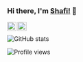 ### Hi there, I'm [Shafi!](https://www.shafimasoumi.com) 👋

<a href="https://www.shafimasoumi">
  <img align="left" alt="Shafi's Portfolio | Website" width="21px" src="https://i.pinimg.com/originals/73/59/a8/7359a8e49a6fadcc653bd947f91df724.jpg" />
</a>
<a href="https://www.linkedin.com/in/shafi-masoumi-ab099733/">
  <img align="left" alt="Shafi's LinkedIn" width="21px" src="https://www.flaticon.com/svg/static/icons/svg/174/174857.svg" />
</a>

<br/>

![GitHub stats](https://github-readme-stats.vercel.app/api?username=shafi2019&show_icons=true)  

![Profile views](https://gpvc.arturio.dev/shafi2019)

